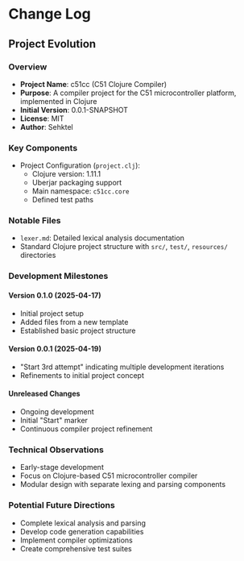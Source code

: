 # Change Log

## Project Evolution

### Overview
- **Project Name**: c51cc (C51 Clojure Compiler)
- **Purpose**: A compiler project for the C51 microcontroller platform, implemented in Clojure
- **Initial Version**: 0.0.1-SNAPSHOT
- **License**: MIT
- **Author**: Sehktel

### Key Components
- Project Configuration (`project.clj`):
  - Clojure version: 1.11.1
  - Uberjar packaging support
  - Main namespace: `c51cc.core`
  - Defined test paths

### Notable Files
- `lexer.md`: Detailed lexical analysis documentation
- Standard Clojure project structure with `src/`, `test/`, `resources/` directories

### Development Milestones
#### Version 0.1.0 (2025-04-17)
- Initial project setup
- Added files from a new template
- Established basic project structure

#### Version 0.0.1 (2025-04-19)
- "Start 3rd attempt" indicating multiple development iterations
- Refinements to initial project concept

#### Unreleased Changes
- Ongoing development
- Initial "Start" marker
- Continuous compiler project refinement

### Technical Observations
- Early-stage development
- Focus on Clojure-based C51 microcontroller compiler
- Modular design with separate lexing and parsing components

### Potential Future Directions
- Complete lexical analysis and parsing
- Develop code generation capabilities
- Implement compiler optimizations
- Create comprehensive test suites
